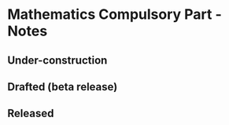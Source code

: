 # Mathematics Compulsory Part - Notes

## Under-construction

## Drafted (beta release)

## Released